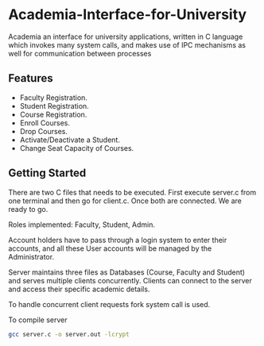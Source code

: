 # Academia-Interface-for-University

Academia an interface for university applications, written in C language which invokes many system calls, and makes use of IPC mechanisms as well for communication between processes

## Features

- Faculty Registration.
- Student Registration.
- Course Registration.
- Enroll Courses.
- Drop Courses.
- Activate/Deactivate a Student.
- Change Seat Capacity of Courses.

## Getting Started

There are two C files that needs to be executed.
First execute server.c from one terminal and then go for client.c.
Once both are connected.
We are ready to go.

Roles implemented: Faculty, Student, Admin.

Account holders have to pass through a login system to enter their accounts, and
all these User accounts will be managed by the Administrator.

Server maintains three files as Databases (Course, Faculty and Student) and serves multiple clients concurrently. Clients can connect to the server and access their specific academic details.

To handle concurrent client requests fork system call is used.

To compile server
```bash
gcc server.c -o server.out -lcrypt
```
